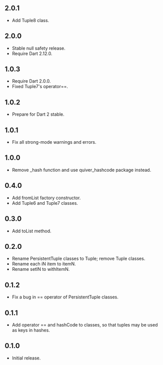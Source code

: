 ## 2.0.1

- Add Tuple8 class.

## 2.0.0

- Stable null safety release.
- Require Dart 2.12.0.

## 1.0.3

- Require Dart 2.0.0.
- Fixed Tuple7's operator==.

## 1.0.2

- Prepare for Dart 2 stable.

## 1.0.1

- Fix all strong-mode warnings and errors.

## 1.0.0

- Remove \_hash function and use quiver_hashcode package instead.

## 0.4.0

- Add fromList factory constructor.
- Add Tuple6 and Tuple7 classes.

## 0.3.0

- Add toList method.

## 0.2.0

- Rename PersistentTuple classes to Tuple; remove Tuple classes.
- Rename each iN item to itemN.
- Rename setIN to withItemN.

## 0.1.2

- Fix a bug in == operator of PersistentTuple classes.

## 0.1.1

- Add operator == and hashCode to classes, so that tuples may be used as
  keys in hashes.

## 0.1.0

- Initial release.
